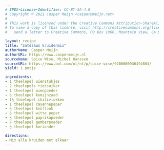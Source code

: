 ```yaml
---
# SPDX-License-Identifier: CC-BY-SA-4.0
# Copyright © 2021 Casper Meijn <casper@meijn.net>
# 
# This work is licensed under the Creative Commons Attribution-ShareAlike 4.0 International License. 
# To view a copy of this license, visit http://creativecommons.org/licenses/by-sa/4.0/ or 
#   send a letter to Creative Commons, PO Box 1866, Mountain View, CA 94042, USA.

layout: recipe
title: "Satésaus kruidenmix"
authorName: Casper Meijn
authorURL: https://www.caspermeijn.nl
sourceName: Spice Wise, Michel Hanssen
sourceURL: https://www.bol.com/nl/nl/p/spice-wise/9200000036494863/
yield: 1 potje

ingredients:
- 1 theelepel uienstukjes
- 2 theelepels rietsuiker
- 1 theelepel uienpoeder
- ½ theelepel komijnzaad
- 1½ theelepel chilivlokken
- 1 theelepel cayennepeper
- ½ theelepel knoflook
- ½ theelepel witte peper
- ½ theelepel paprikapoeder
- ½ theelepel gemberpoeder
- ½ theelepel koriander

directions:
- Mix alle kruiden met elkaar
---
```


